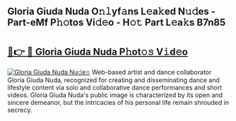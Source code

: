 ## Gloria Giuda Nuda O𝚗𝚕yf𝚊ns L𝚎a𝚔ed N𝚞𝚍es - Part-eMf P𝚑𝚘tos Vi𝚍𝚎o - H𝚘𝚝 Part L𝚎a𝚔s B7n85

# <h2><a href="http://kfddyjc.oniu.top/?m=Gloria+Giuda+Nuda">🔗👉 🔴 Gloria Giuda Nuda P𝚑ot𝚘𝚜 V𝚒d𝚎o</a></h2>

[![Gloria Giuda Nuda Nu𝚍e𝚜](https://i.imgur.com/0qMVB7G.gif)](http://kfddyjc.oniu.top/?m=Gloria+Giuda+Nuda)
Web-based artist and dance collaborator Gloria Giuda Nuda, recognized for creating and disseminating dance and lifestyle content via solo and collaborative dance performances and short videos. Gloria Giuda Nuda's public image is characterized by its open and sincere demeanor, but the intricacies of his personal life remain shrouded in secrecy.  
